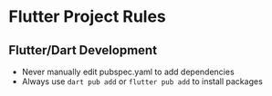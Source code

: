 # Flutter Project Rules

## Flutter/Dart Development
- Never manually edit pubspec.yaml to add dependencies
- Always use `dart pub add` or `flutter pub add` to install packages
